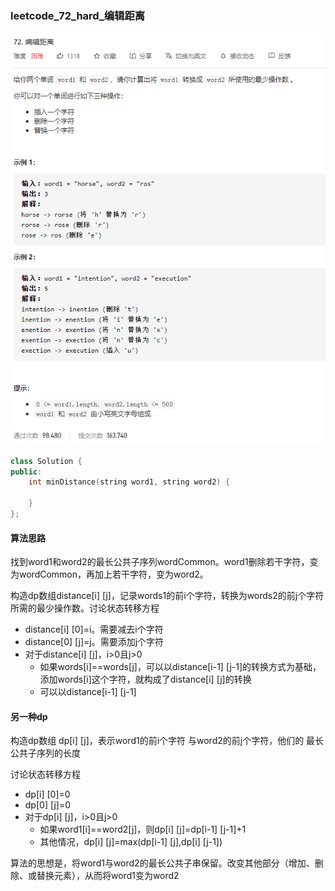 ### leetcode_72_hard_编辑距离

![image-20201225163958772](leetcode_72_hard_编辑距离.assets/image-20201225163958772.png)

```c++
class Solution {
public:
    int minDistance(string word1, string word2) {

    }
};
```

#### 算法思路

找到word1和word2的最长公共子序列wordCommon。word1删除若干字符，变为wordCommon，再加上若干字符，变为word2。

构造dp数组distance[i] [j]，记录words1的前i个字符，转换为words2的前j个字符 所需的最少操作数。讨论状态转移方程

- distance[i] [0]=i。需要减去i个字符
- distance[0] [j]=j。需要添加j个字符
- 对于distance[i] [j]，i>0且j>0
  - 如果words[i]==words[j]，可以以distance[i-1] [j-1]的转换方式为基础，添加words[i]这个字符，就构成了distance[i] [j]的转换
  - 可以以distance[i-1] [j-1]

#### 另一种dp

构造dp数组 dp[i] [j]，表示word1的前i个字符 与word2的前j个字符，他们的 最长公共子序列的长度

讨论状态转移方程

- dp[i] [0]=0
- dp[0] [j]=0
- 对于dp[i] [j]，i>0且j>0
  - 如果word1[i]==word2[j]，则dp[i] [j]=dp[i-1] [j-1]+1
  - 其他情况，dp[i] [j]=max(dp[i-1] [j],dp[i] [j-1])

算法的思想是，将word1与word2的最长公共子串保留。改变其他部分（增加、删除、或替换元素），从而将word1变为word2